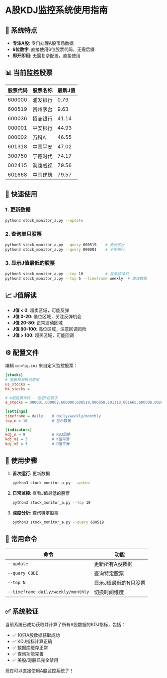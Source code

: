 # A股KDJ监控系统使用指南

## 🎯 系统特点
- **专注A股**: 专门处理A股市场数据
- **6位数字**: 直接使用6位股票代码，无需后缀
- **即开即用**: 无需复杂配置，直接使用

## 📊 当前监控股票

| 股票代码 | 股票名称 | 最新J值 |
|----------|----------|---------|
| 600000   | 浦发银行 | 0.79    |
| 600519   | 贵州茅台 | 9.63    |
| 600036   | 招商银行 | 41.14   |
| 000001   | 平安银行 | 44.93   |
| 000002   | 万科A    | 46.55   |
| 601318   | 中国平安 | 47.02   |
| 300750   | 宁德时代 | 74.17   |
| 002415   | 海康威视 | 79.56   |
| 601668   | 中国建筑 | 79.57   |

## 🚀 快速使用

### 1. 更新数据
```bash
python3 stock_monitor_a.py --update
```

### 2. 查询单只股票
```bash
python3 stock_monitor_a.py --query 600519    # 贵州茅台
python3 stock_monitor_a.py --query 000001    # 平安银行
```

### 3. 显示J值最低的股票
```bash
python3 stock_monitor_a.py --top 10          # 显示前10只
python3 stock_monitor_a.py --top 5 --timeframe weekly  # 周线数据
```

## 📈 J值解读

- **J值 < 0**: 超卖区域，可能反弹
- **J值 0-20**: 低位区域，关注反弹机会
- **J值 20-80**: 正常波动区域
- **J值 80-100**: 高位区域，注意回调风险
- **J值 > 100**: 超买区域，可能回调

## ⚙️ 配置文件

编辑 `config.ini` 来自定义监控股票：

```ini
[stocks]
# 美股和港股已禁用
us_stocks = 
hk_stocks = 

# A股股票代码 - 使用6位数字
a_stocks = 000001,000002,600000,600519,000858,601318,601668,600036,002415,300750

[settings]
timeframe = daily    # daily/weekly/monthly
top_n = 10           # 显示数量

[indicators]
kdj_n = 9            # KDJ周期
kdj_m1 = 3           # K值平滑
kdj_m2 = 3           # D值平滑
```

## 🔄 使用步骤

1. **首次运行**: 更新数据
   ```bash
   python3 stock_monitor_a.py --update
   ```

2. **日常监控**: 查看J值最低的股票
   ```bash
   python3 stock_monitor_a.py --top 10
   ```

3. **深度分析**: 查询特定股票
   ```bash
   python3 stock_monitor_a.py --query 600519
   ```

## 📱 常用命令

| 命令 | 功能 |
|------|------|
| `--update` | 更新所有A股数据 |
| `--query CODE` | 查询特定股票 |
| `--top N` | 显示J值最低的N只股票 |
| `--timeframe daily/weekly/monthly` | 切换时间维度 |

## ✅ 系统验证

当前系统已成功获取并计算了所有A股数据的KDJ指标，包括：
- ✅ 10只A股数据获取成功
- ✅ KDJ指标计算正确
- ✅ 数据库缓存正常
- ✅ 查询功能完善
- ✅ 美股/港股已完全禁用

现在可以直接使用A股监控系统了！